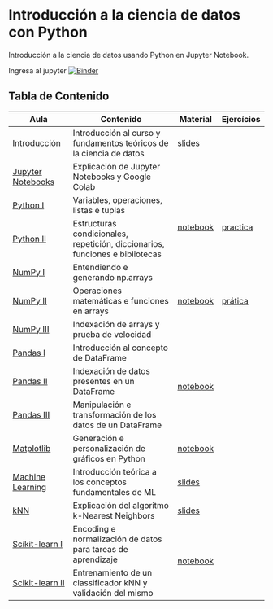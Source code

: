 # Introducción a la ciencia de datos con Python

Introducción a la ciencia de datos usando Python en Jupyter Notebook.

Ingresa al jupyter [![Binder](https://mybinder.org/badge_logo.svg)](https://mybinder.org/v2/gh/nanytahm/Ciencia-de-Datos/HEAD)

## Tabla de Contenido

<table>
<thead>
  <tr>
    <th>Aula</th>
    <th>Contenido</th>
    <th>Material</th>
    <th>Ejercícios</th>
  </tr>
</thead>
<tbody>
  <tr>
    <td><a>Introducción</a></td>
    <td>Introducción al curso y fundamentos teóricos de la ciencia de datos</td>
    <td><a href="https://github.com/icmc-data/Intro-Data-Science-Youtube/blob/master/slides/intro_data_science.pdf" target="_blank" rel="noopener noreferrer">slides</a></td>
    <td></td>
  </tr>
  <tr>
    <td><a href="https://youtu.be/9Z9CsZCFsTE" target="_blank" rel="noopener noreferrer">Jupyter Notebooks</a></td>
    <td>Explicación de Jupyter Notebooks y Google Colab</td>
    <td></td>
    <td></td>
  </tr>
  <tr>
    <td><a href="https://youtu.be/mlmaSC61Fuw" target="_blank" rel="noopener noreferrer">Python I</a></td>
    <td>Variables, operaciones, listas e tuplas </td>
    <td rowspan="2"><a href="https://github.com/icmc-data/Intro-Data-Science-Youtube/blob/master/Jupyter%20e%20Python.ipynb" target="_blank" rel="noopener noreferrer">notebook</a></td>
    <td rowspan="2"><a href="https://github.com/icmc-data/Intro-Data-Science-Youtube/blob/master/exercicios/Exercicios_Numpy.ipynb" target="_blank" rel="noopener noreferrer">practica</a></td>
  </tr>
  <tr>
    <td><a href="https://youtu.be/q6sWD9CLMdw" target="_blank" rel="noopener noreferrer">Python II</a></td>
    <td>Estructuras condicionales, repetición, diccionarios, funciones e bibliotecas</td>
  </tr>
  <tr>
    <td><a href="https://youtu.be/U7qYyLT_Tzo" target="_blank" rel="noopener noreferrer">NumPy I</a></td>
    <td>Entendiendo e generando np.arrays</td>
    <td rowspan="3"><a href="https://github.com/icmc-data/Intro-Data-Science-Youtube/blob/master/Numpy.ipynb" target="_blank" rel="noopener noreferrer">notebook</a></td>
    <td rowspan="3"><a href="https://github.com/icmc-data/Intro-Data-Science-Youtube/blob/master/exercicios/Exercicios_Numpy.ipynb" target="_blank" rel="noopener noreferrer">prática</a><br></td>
  </tr>
  <tr>
    <td><a href="https://youtu.be/nMJvDHhLjzY" target="_blank" rel="noopener noreferrer">NumPy II</a></td>
    <td>Operaciones matemáticas e funciones en arrays</td>
  </tr>
  <tr>
    <td><a href="https://youtu.be/X9XAMnOhSGo" target="_blank" rel="noopener noreferrer">NumPy III</a></td>
    <td>Indexación de arrays y prueba de velocidad</td>
  </tr>
  <tr>
    <td><a href="https://youtu.be/qmhrfxVTXWI" target="_blank" rel="noopener noreferrer">Pandas I</a></td>
    <td>Introducción al concepto de DataFrame</td>
    <td rowspan="3"><a href="https://github.com/icmc-data/Intro-Data-Science-Youtube/blob/master/Pandas.ipynb" target="_blank" rel="noopener noreferrer">notebook</a></td>
    <td rowspan="3"></td>
  </tr>
  <tr>
    <td><a href="https://youtu.be/YgFZ3wPygZM" target="_blank" rel="noopener noreferrer">Pandas II</a></td>
    <td>Indexación de datos presentes en un DataFrame</td>
  </tr>
  <tr>
    <td><a href="https://youtu.be/ol5FPII_ozY" target="_blank" rel="noopener noreferrer">Pandas III</a></td>
    <td>Manipulación e transformación de los datos de un DataFrame</td>
  </tr>
  <tr>
    <td><a href="https://youtu.be/yoAPLhaU3F4" target="_blank" rel="noopener noreferrer">Matplotlib</a></td>
    <td>Generación e personalización de gráficos en Python</td>
    <td><a href="https://github.com/icmc-data/Intro-Data-Science-Youtube/blob/master/Matplotlib.ipynb" target="_blank" rel="noopener noreferrer">notebook</a></td>
    <td></td>
  </tr>
  <tr>
    <td><a href="https://www.youtube.com/watch?v=3kFHrsMSymM" target="_blank" rel="noopener noreferrer">Machine Learning</a></td>
    <td>Introducción teórica a los conceptos fundamentales de ML</td>
    <td><a href="https://github.com/icmc-data/Intro-Data-Science-Youtube/blob/master/slides/intro_machine_learning.pdf" target="_blank" rel="noopener noreferrer">slides</a></td>
    <td></td>
  </tr>
  <tr>
    <td><a href="https://youtu.be/rlmu8PsifI8" target="_blank" rel="noopener noreferrer">kNN</a></td>
    <td>Explicación del algoritmo k-Nearest Neighbors</td>
    <td><a href="https://github.com/icmc-data/Intro-Data-Science-Youtube/blob/master/slides/kNN.pdf" target="_blank" rel="noopener noreferrer">slides</a></td>
    <td></td>
  </tr>
  <tr>
    <td><a href="https://youtu.be/YxxMdmiONQ8" target="_blank" rel="noopener noreferrer">Scikit-learn I</a></td>
    <td>Encoding e normalización de datos para tareas de aprendizaje</td>
    <td rowspan="2"><a href="https://github.com/icmc-data/Intro-Data-Science-Youtube/blob/master/Scikit-Learn.ipynb" target="_blank" rel="noopener noreferrer">notebook</a></td>
    <td rowspan="2"></td>
  </tr>
  <tr>
    <td><a href="https://youtu.be/n19ZZPTrKZk" target="_blank" rel="noopener noreferrer">Scikit-learn II</a></td>
    <td>Entrenamiento de un classificador kNN y validación del mismo</td>
  </tr>
</tbody>
</table>
